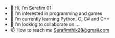- 👋 Hi, I’m Serafim 01
- 👀 I’m interested in programming and games
- 🌱 I’m currently learning Python, C, C# and C++
- 💞️ I’m looking to collaborate on ...
- 📫 How to reach me Serafimthik28@gmail.com

<!---
Serafimthik01/Serafimthik01 is a ✨ special ✨ repository because its `README.md` (this file) appears on your GitHub profile.
You can click the Preview link to take a look at your changes.
--->
